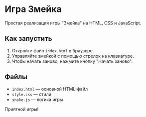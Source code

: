 # Игра Змейка

Простая реализация игры "Змейка" на HTML, CSS и JavaScript.

## Как запустить
1. Откройте файл `index.html` в браузере.
2. Управляйте змейкой с помощью стрелок на клавиатуре.
3. Чтобы начать заново, нажмите кнопку "Начать заново".

## Файлы
- `index.html` — основной HTML-файл
- `style.css` — стили
- `snake.js` — логика игры

Приятной игры!
